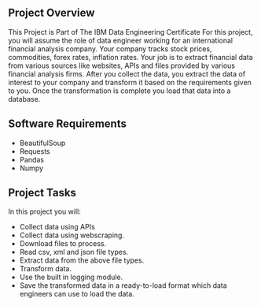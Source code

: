 ## Project Overview 
This Project is Part of The IBM Data Engineering Certificate 
For this project, you will assume the role of data engineer working for an international financial analysis company. Your company tracks stock prices, commodities, forex rates, inflation rates.  Your job is to extract financial data from various sources like websites, APIs and files provided by various financial analysis firms. After you collect the data, you extract the data of interest to your company and transform it based on the requirements given to you. Once the transformation is complete you load that data into a database.
## Software Requirements
- BeautifulSoup
- Requests 
- Pandas 
- Numpy 
## Project Tasks
In this project you will:
- Collect data using APIs
- Collect data using webscraping.
- Download files to process.    
- Read csv, xml and json file types.
- Extract data from the above file types.
- Transform data.
- Use the built in logging module.
- Save the transformed data in a ready-to-load format which data engineers can use to load the data.


